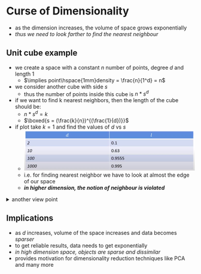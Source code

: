 
# Curse of Dimensionality

- as the dimension increases, the volume of space grows exponentially
- *thus we need to look farther to find the nearest neighbour*

## Unit cube example 

- we create a space with a constant $n$ number of points, degree $d$ and length 1
  - $\implies point\hspace{1mm}density = \frac{n}{1^d} = n$
- we consider another cube with side $s$ 
  - thus the number of points inside this cube is $n*s^d$
- if we want to find k nearest neighbors, then the length of the cube should be:
  - $n*s^d = k$
  - $\boxed{s = (\frac{k}{n})^{(\frac{1}{d})}}$
- if plot take $k=1$ and find the values of $d$ vs $s$
  - ![](/assets/images/2022-02-02-01-29-18.png) 
  - i.e. for finding nearest neighbor we have to look at almost the edge of our space
  - **_in higher dimension, the notion of neighbour is violated_**

<details>
<summary>another view point</summary>

- ![](/assets/images/2022-02-02-01-43-31.png)
- [ ] [code](https://github.com/probml/pyprobml/blob/master/scripts/curse_dimensionality_plot.py) 

</details>

## Implications

- as $d$ increases, volume of the space increases and data becomes *sparser*
- to get reliable results, data needs to get exponentially
- *in high dimension space, objects are sparse and dissimilar*
- provides motivation for dimensionality reduction techniques like PCA and many more